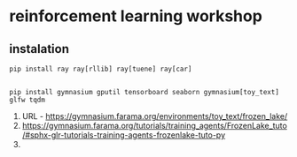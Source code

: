 # reinforcement learning workshop

## instalation

```
pip install ray ray[rllib] ray[tuene] ray[car]

```
```

pip install gymnasium gputil tensorboard seaborn gymnasium[toy_text] glfw tqdm

```

1. URL - https://gymnasium.farama.org/environments/toy_text/frozen_lake/
2. https://gymnasium.farama.org/tutorials/training_agents/FrozenLake_tuto/#sphx-glr-tutorials-training-agents-frozenlake-tuto-py
3. 
